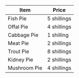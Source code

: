 | Item          | Price        |
|---------------|--------------|
| Fish Pie      | 5 shillings  |
| Offal Pie     | 4 shillings  |
| Cabbage Pie   | 1 shilling   |
| Meat Pie      | 2 shillings  |
| Trout Pie     | 8 shillings  |
| Kidney Pie    | 2 shillings  |
| Mushroom Pie  | 4 shillings  |